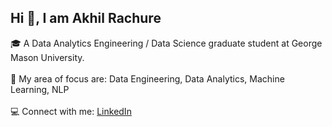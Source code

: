 ## Hi 👋, I am Akhil Rachure

🎓 A Data Analytics Engineering / Data Science graduate student at George Mason University. <br /> <br />
🔬 My area of focus are: Data Engineering, Data Analytics, Machine Learning, NLP <br /> <br />
💻 Connect with me: [LinkedIn](https://www.linkedin.com/in/akhil-rachure/) <br /> <br />

<!--
**akhil-rachure/akhil-rachure** is a ✨ _special_ ✨ repository because its `README.md` (this file) appears on your GitHub profile.

Here are some ideas to get you started:

- 🔭 I’m currently working on ...
- 🌱 I’m currently learning ...
- 👯 I’m looking to collaborate on ...
- 🤔 I’m looking for help with ...
- 💬 Ask me about ...
- 📫 How to reach me: ...
- 😄 Pronouns: ...
- ⚡ Fun fact: ...
-->

